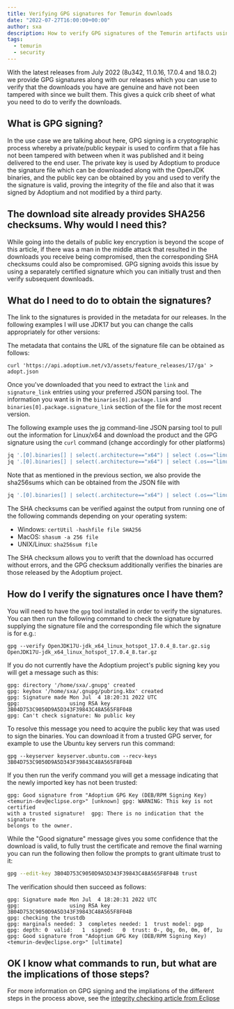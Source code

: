 ```yaml
---
title: Verifying GPG signatures for Temurin downloads
date: "2022-07-27T16:00:00+00:00"
author: sxa
description: How to verify GPG signatures of the Temurin artifacts using the Eclipse public key
tags:
  - temurin
  - security
---
```


With the latest releases from July 2022 (8u342, 11.0.16, 17.0.4 and 18.0.2)
we provide GPG signatures along with our releases which you can use to
verify that the downloads you have are genuine and have not been tampered
with since we built them. This gives a quick crib sheet of what you need to
do to verify the downloads.

## What is GPG signing?

In the use case we are talking about here, GPG signing is a cryptographic
process whereby a private/public keypair is used to confirm that a file has
not been tampered with between when it was published and it being delivered
to the end user. The private key is used by Adoptium to produce the
signature file which can be downloaded along with the OpenJDK binaries, and
the public key can be obtained by you and used to verify the the signature
is valid, proving the integrity of the file and also that it was signed by
Adoptium and not modified by a third party.

## The download site already provides SHA256 checksums. Why would I need this?

While going into the details of public key encryption is beyond the scope of
this article, if there was a man in the middle attack that resulted in the
downloads you receive being compromised, then the corresponding SHA
checksums could also be compromised. GPG signing avoids this issue by using
a separately certified signature which you can initially trust and then
verify subsequent downloads.

## What do I need to do to obtain the signatures?

The link to the signatures is provided in the metadata for our releases. In
the following examples I will use JDK17 but you can change the calls
appropriately for other versions:

The metadata that contains the URL of the signature file can be obtained
as follows:

`curl 'https://api.adoptium.net/v3/assets/feature_releases/17/ga' > adopt.json`

Once you've downloaded that you need to extract the `link` and
`signature_link` entries using your preferred JSON parsing tool. The
information you want is in the `binaries[0].package.link` and
`binaries[0].package.signature_link` section of the file for the most recent
version.

The following example uses the [jq](https://stedolan.github.io/jq/) command-line JSON
parsing tool to pull out the information for Linux/x64 and download the
product and the GPG signature using the `curl` command (change accordingly
for other platforms)

```bash
jq '.[0].binaries[] | select(.architecture=="x64") | select (.os=="linux") | select (.image_type=="jdk") .package.link' adopt.json | xargs curl -LO
jq '.[0].binaries[] | select(.architecture=="x64") | select (.os=="linux") | select (.image_type=="jdk") .package.signature_link' adopt.json | xargs curl -LO
```

Note that as mentioned in the previous section, we also provide the
sha256sums which can be obtained from the JSON file with

```bash
jq '.[0].binaries[] | select(.architecture=="x64") | select (.os=="linux") | select (.image_type=="jdk") .package.checksum' adopt.json
```

The SHA checksums can be verified against the output from running one of the
following commands depending on your operating system:

- Windows: `certUtil -hashfile file SHA256`
- MacOS: `shasum -a 256 file`
- UNIX/Linux: `sha256sum file`

The SHA checksum allows you to verift that the download has occurred without
errors, and the GPG checksum additionally verifies the binaries are those
released by the Adoptium project.

## How do I verify the signatures once I have them?

You will need to have the `gpg` tool installed in order to verify the
signatures. You can then run the following command to check the signature by supplying the signature file and the corresponding file which the signature is for e.g.:

`gpg --verify OpenJDK17U-jdk_x64_linux_hotspot_17.0.4_8.tar.gz.sig OpenJDK17U-jdk_x64_linux_hotspot_17.0.4_8.tar.gz`

If you do not currently have the Adoptium project's public signing key you will get a message such as this:

```output
gpg: directory '/home/sxa/.gnupg' created
gpg: keybox '/home/sxa/.gnupg/pubring.kbx' created
gpg: Signature made Mon Jul  4 18:20:31 2022 UTC
gpg:                using RSA key 3B04D753C9050D9A5D343F39843C48A565F8F04B
gpg: Can't check signature: No public key
```

To resolve this message you need to acquire the public key that was used to
sign the binaries. You can download it from a trusted GPG server, for
example to use the Ubuntu key servers run this command:

`gpg --keyserver keyserver.ubuntu.com --recv-keys 3B04D753C9050D9A5D343F39843C48A565F8F04B`

If you then run the verify command you will get a message indicating that the newly imported key has not been trusted:

```output
gpg: Good signature from "Adoptium GPG Key (DEB/RPM Signing Key)
<temurin-dev@eclipse.org>" [unknown] gpg: WARNING: This key is not certified
with a trusted signature!  gpg: There is no indication that the signature
belongs to the owner.
```

While the "Good signature" message gives you some
confidence that the download is valid, to fully trust the certificate and
remove the final warning you can run the following then follow the prompts
to grant ultimate trust to it:

```bash
gpg --edit-key 3B04D753C9050D9A5D343F39843C48A565F8F04B trust
```

The verification should then succeed as follows:

```output
gpg: Signature made Mon Jul  4 18:20:31 2022 UTC
gpg:                using RSA key 3B04D753C9050D9A5D343F39843C48A565F8F04B
gpg: checking the trustdb
gpg: marginals needed: 3  completes needed: 1  trust model: pgp
gpg: depth: 0  valid:   1  signed:   0  trust: 0-, 0q, 0n, 0m, 0f, 1u
gpg: Good signature from "Adoptium GPG Key (DEB/RPM Signing Key) <temurin-dev@eclipse.org>" [ultimate]
```

## OK I know what commands to run, but what are the implications of those steps?

For more information on GPG signing and the impliations of the different steps in the process above, see the
[integrity checking article from Eclipse](https://wiki.eclipse.org/Platform-releng/How_to_check_integrity_of_downloads#Example_of_using_GPG_with_the_checksums_files)
